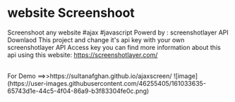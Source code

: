 # website Screenshoot 
Screenshoot any website 
#ajax
#javascript
Powerd by : screenshotlayer API 
Downlaod This project and change it's api key with your own screenshotlayer API Access key you can find more information about this api using this website:
https://screenshotlayer.com/

<br/>
For Demo ==>>https://sultanafghan.github.io/ajaxscreen/
![image](https://user-images.githubusercontent.com/46255405/161033635-65743d1e-44c5-4f04-86a9-b3f83304fe0c.png)

